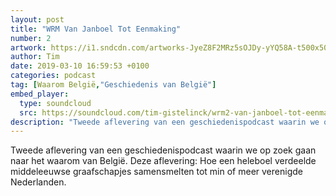 ```yaml
---
layout: post
title: "WRM Van Janboel Tot Eenmaking"
number: 2
artwork: https://i1.sndcdn.com/artworks-JyeZ8F2MRz5sOJDy-yYQ58A-t500x500.jpg
author: Tim
date: 2019-03-10 16:59:53 +0100
categories: podcast
tag: [Waarom België,"Geschiedenis van België"]
embed_player:
  type: soundcloud
  src: https://soundcloud.com/tim-gistelinck/wrm2-van-janboel-tot-eenmaking
description: "Tweede aflevering van een geschiedenispodcast waarin we op zoek gaan naar het waarom van België."
---
```

Tweede aflevering van een geschiedenispodcast waarin we op zoek gaan naar het waarom van België. Deze aflevering: Hoe een heleboel verdeelde middeleeuwse graafschapjes samensmelten tot min of meer verenigde Nederlanden.